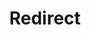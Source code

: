 ﻿---
layout: src/layouts/Redirect.astro
title: Redirect
redirect: https://octopus.com/docs/tenants/guides/multi-tenant-saas-application/creating-new-octopus-infrastructure
pubDate:  2023-01-01
navSearch: false
navSitemap: false
navMenu: false
---
